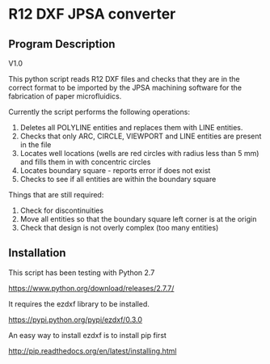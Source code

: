 R12 DXF JPSA converter
======================

## Program Description

V1.0

This python script reads R12 DXF files and checks that they are in the correct format to be imported by the JPSA machining software for the fabrication of paper microfluidics.

Currently the script performs the following operations:

1. Deletes all POLYLINE entities and replaces them with LINE entities.
2. Checks that only ARC, CIRCLE, VIEWPORT and LINE entities are present in the file
3. Locates well locations (wells are red circles with radius less than 5 mm) and fills them in with concentric circles
4. Locates boundary square - reports error if does not exist
5. Checks to see if all entities are within the boundary square

Things that are still required:

1. Check for discontinuities
2. Move all entities so that the boundary square left corner is at the origin
3. Check that design is not overly complex (too many entities)


## Installation

This script has been testing with Python 2.7

https://www.python.org/download/releases/2.7.7/

It requires the ezdxf library to be installed.

https://pypi.python.org/pypi/ezdxf/0.3.0

An easy way to install ezdxf is to install pip first

http://pip.readthedocs.org/en/latest/installing.html

